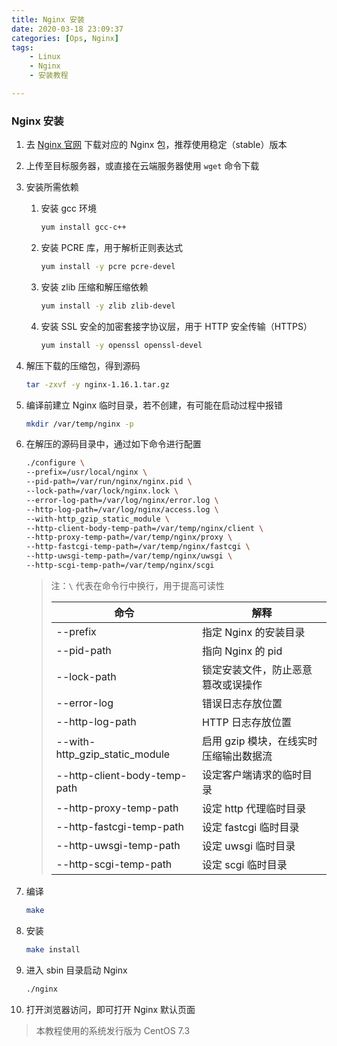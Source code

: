 ```yaml
---
title: Nginx 安装
date: 2020-03-18 23:09:37
categories: [Ops, Nginx]
tags:
    - Linux
    - Nginx
    - 安装教程

---
```

### Nginx 安装

1. 去 [Nginx 官网](http://nginx.org) 下载对应的 Nginx 包，推荐使用稳定（stable）版本

2. 上传至目标服务器，或直接在云端服务器使用 `wget` 命令下载

3. 安装所需依赖

   1. 安装 gcc 环境

      ```bash
      yum install gcc-c++
      ```

   2. 安装 PCRE 库，用于解析正则表达式

      ```bash
      yum install -y pcre pcre-devel
      ```

   3. 安装 zlib 压缩和解压缩依赖

      ```bash
      yum install -y zlib zlib-devel
      ```

   4. 安装 SSL 安全的加密套接字协议层，用于 HTTP 安全传输（HTTPS）

      ```bash
      yum install -y openssl openssl-devel
      ```

4. 解压下载的压缩包，得到源码

   ```bash
   tar -zxvf -y nginx-1.16.1.tar.gz
   ```

5. 编译前建立 Nginx 临时目录，若不创建，有可能在启动过程中报错

   ```bash
   mkdir /var/temp/nginx -p
   ```

6. 在解压的源码目录中，通过如下命令进行配置

   ```bash
   ./configure \
   --prefix=/usr/local/nginx \
   --pid-path=/var/run/nginx/nginx.pid \
   --lock-path=/var/lock/nginx.lock \
   --error-log-path=/var/log/nginx/error.log \
   --http-log-path=/var/log/nginx/access.log \
   --with-http_gzip_static_module \
   --http-client-body-temp-path=/var/temp/nginx/client \
   --http-proxy-temp-path=/var/temp/nginx/proxy \
   --http-fastcgi-temp-path=/var/temp/nginx/fastcgi \
   --http-uwsgi-temp-path=/var/temp/nginx/uwsgi \
   --http-scgi-temp-path=/var/temp/nginx/scgi
   
   ```

   > 注：`\` 代表在命令行中换行，用于提高可读性
   >
   > | 命令                           | 解释                                   |
   > | ------------------------------ | -------------------------------------- |
   > | --prefix                       | 指定 Nginx 的安装目录                  |
   > | --pid-path                     | 指向 Nginx 的 pid                      |
   > | --lock-path                    | 锁定安装文件，防止恶意篡改或误操作     |
   > | --error-log                    | 错误日志存放位置                       |
   > | --http-log-path                | HTTP 日志存放位置                      |
   > | --with-http_gzip_static_module | 启用 gzip 模块，在线实时压缩输出数据流 |
   > | --http-client-body-temp-path   | 设定客户端请求的临时目录               |
   > | --http-proxy-temp-path         | 设定 http 代理临时目录                 |
   > | --http-fastcgi-temp-path       | 设定 fastcgi 临时目录                  |
   > | --http-uwsgi-temp-path         | 设定 uwsgi 临时目录                    |
   > | --http-scgi-temp-path          | 设定 scgi 临时目录                     |

7. 编译

   ```bash
   make
   ```

8. 安装

   ```bash
   make install
   ```

9. 进入 sbin 目录启动 Nginx

   ```bash
   ./nginx
   ```

10. 打开浏览器访问，即可打开 Nginx 默认页面

> 本教程使用的系统发行版为 CentOS 7.3
